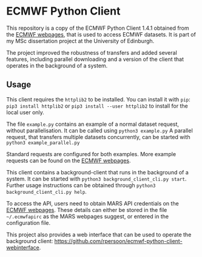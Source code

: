 ECMWF Python Client
===================

This repository is a copy of the ECMWF Python Client 1.4.1 obtained from the [ECMWF webpages](https://software.ecmwf.int/wiki/display/WEBAPI/Accessing+ECMWF+data+servers+in+batch), that is used to access ECMWF datasets. It is part of my MSc dissertation project at the University of Edinburgh.

The project improved the robustness of transfers and added several features, including parallel downloading and a version of the client that operates in the background of a system. 

Usage
-----
This client requires the `httplib2` to be installed. You can install it with `pip`: ```pip3 install httplib2``` or ```pip3 install --user httplib2``` to install for the local user only.

The file `example.py` contains an example of a normal dataset request, without parallelisation. It can be called using ```python3 example.py``` A parallel request, that transfers multiple datasets concurrently, can be started with ```python3 example_parallel.py```

Standard requests are configured for both examples. More example requests can be found on the [ECMWF webpages](https://software.ecmwf.int/wiki/display/WEBAPI/Accessing+ECMWF+data+servers+in+batch).

This client contains a background-client that runs in the background of a system. It can be started with `python3 background_client_cli.py start`. Further usage instructions can be obtained through `python3 background_client_cli.py help`. 

To access the API, users need to obtain MARS API credentials on the [ECMWF webpages](https://apps.ecmwf.int/registration/). These details can either be stored in the file ```~/.ecmwfapirc``` as the MARS webpages suggest, or entered in the configuration file.

This project also provides a web interface that can be used to operate the background client: https://github.com/rpersoon/ecmwf-python-client-webinterface. 